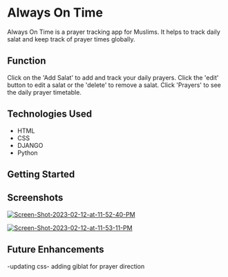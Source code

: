 # Always On Time
Always On Time is a prayer tracking app for Muslims. It helps to track daily salat and keep track of prayer times globally.


## Function
Click on the 'Add Salat' to add and track your daily prayers. Click the 'edit' button to edit a salat or the 'delete' to remove a salat. Click 'Prayers' to see the daily prayer timetable.

## Technologies Used
* HTML
* CSS
* DJANGO
* Python

## Getting Started

## Screenshots



<a href="https://ibb.co/PhDrx9M"><img src="https://i.ibb.co/fpDXMn9/Screen-Shot-2023-02-12-at-11-52-40-PM.png" alt="Screen-Shot-2023-02-12-at-11-52-40-PM" border="0"></a>



<a href="https://ibb.co/VQdQcKj"><img src="https://i.ibb.co/MGbGxX2/Screen-Shot-2023-02-12-at-11-53-11-PM.png" alt="Screen-Shot-2023-02-12-at-11-53-11-PM" border="0"></a>

## Future Enhancements
-updating css- adding giblat for prayer direction

